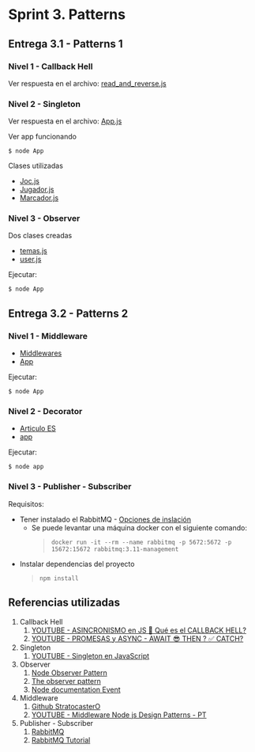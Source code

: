 # Sprint 3. Patterns

## Entrega 3.1 - Patterns 1


### Nivel 1 - Callback Hell

Ver respuesta en el archivo: [read_and_reverse.js](./entrega1_nivel1/read_and_reverse.js)


### Nivel 2 - Singleton

Ver respuesta en el archivo: [App.js](./entrega1_nivel2/App.js)

Ver app funcionando
```
$ node App
```

Clases utilizadas
- [Joc.js](./entrega1_nivel2/Joc.js)
- [Jugador.js](./entrega1_nivel2/Jugador.js)
- [Marcador.js](./entrega1_nivel2/Marcador.js)

### Nivel 3 - Observer

Dos clases creadas
- [temas.js](./entrega1_nivel3/temas.js)
- [user.js](./entrega1_nivel3/user.js)

Ejecutar:
```
$ node App
```

## Entrega 3.2 - Patterns 2

### Nivel 1 - Middleware

- [Middlewares](./entrega2_nivel1/Middlewares.js)
- [App](./entrega2_nivel1/app.js)

Ejecutar:
```
$ node App
```

### Nivel 2 - Decorator

- [Articulo ES](./entrega2_nivel2/ArticuloES.js)
- [app](./entrega2_nivel2/app.js)

Ejecutar:
```
$ node app
```

### Nivel 3 - Publisher - Subscriber

Requisitos:
- Tener instalado el RabbitMQ - [Opciones de inslación](https://www.rabbitmq.com/download.html)
  - Se puede levantar una máquina docker con el siguiente comando:
    > ```docker run -it --rm --name rabbitmq -p 5672:5672 -p 15672:15672 rabbitmq:3.11-management```
- Instalar dependencias del proyecto
    > ```npm install```



## Referencias utilizadas

1. Callback Hell
    1. [YOUTUBE - ASINCRONISMO en JS 🤒 Qué es el CALLBACK HELL?](https://www.youtube.com/watch?v=iAq9SOEODvo)
    1. [YOUTUBE - PROMESAS y ASYNC - AWAIT 😎 THEN ? ✅ CATCH?](https://www.youtube.com/watch?v=ksg6SDwllDs)
1. Singleton
    1. [YOUTUBE - Singleton en JavaScript](https://www.youtube.com/watch?v=rrWRhrdwuLg)
1. Observer
    1. [Node Observer Pattern](https://dev.to/alemagio/node-observer-pattern-27oj)
    1. [The observer pattern](https://subscription.packtpub.com/book/web-development/9781783287314/1/ch01lvl1sec12/the-observer-pattern)
    1. [Node documentation Event](https://nodejs.org/docs/latest/api/events.html)
1. Middleware
    1. [Github StratocasterO](https://github.com/StratocasterO/Node-IT-Academy/tree/main/sprint%203/Patterns%202/middleware_pattern)
    1. [YOUTUBE - Middleware Node js Design Patterns - PT](https://www.youtube.com/watch?v=lI2MiMEn9HQ)
 1. Publisher - Subscriber
    1. [RabbitMQ](https://www.rabbitmq.com/)
    2. [RabbitMQ Tutorial](https://www.rabbitmq.com/tutorials/tutorial-one-javascript.html)
